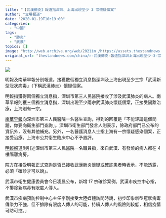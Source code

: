 ```yaml
---
title: "【武漢肺炎】報道指深圳、上海出現至少 3 宗懷疑個案"
author: "立場報道"
date: "2020-01-19T10:19:00"
categories:
  - "中國"
tags:
  - "肺炎"
  - "武漢"
topics: []
image: "http://web.archive.org/web/2021im_/https://assets.thestandnews.com/media/photos/Vector20Smart20Object_VgIyr_CfJxuc9.png"
original_url: "thestandnews.com/china/r-武漢肺炎-報道指深圳上海出現至少-3-宗懷疑個案"
---
```

![](http://web.archive.org/web/2021im_/https://assets.thestandnews.com/media/photos/Vector20Smart20Object_VgIyr_CfJxuc9.png)

明報及南華早報分別報道，接獲數個獨立消息指深圳及上海出現至少三宗「武漢新型冠狀病毒」（下稱武漢肺炎）懷疑個案。

明報指獲得兩個獨立消息指，深圳市第三人民醫院接收了涉及武漢肺炎的病人。南華早報則獲三個獨立消息指，深圳出現至少兩宗武漢肺炎懷疑個案，正接受隔離治療，上海則有一宗。

[南華早報](http://web.archive.org/web/20211229132908/https://www.scmp.com/news/china/society/article/3046681/china-coronavirus-least-three-suspected-cases-found-shenzhen)向深圳市第三人民醫院一名醫生查詢，得到的回覆是「不能評論這個問題，你要向衛生部門查詢」。深圳市衛生部門發言人則表示，除政府部門已公布的資訊外，沒有其他補充。另外，一名醫護消息人士指上海有一宗懷疑感染個案，正接受治療。上海市公共衛生臨床中心不予置評。

[明報報道](http://web.archive.org/web/20211229132908/https://news.mingpao.com/pns/%e6%b8%af%e8%81%9e/article/20200119/s00002/1579370865424/%e6%ad%a6%e6%bc%a2%e5%a2%9e17%e7%a2%ba%e8%a8%ba-%e9%83%a8%e5%88%86%e7%84%a1%e6%8e%a5%e8%a7%b8%e6%b5%b7%e9%ae%ae%e5%9f%8e-%e6%b7%b1%e5%9c%b3%e7%8f%be%e6%87%b7%e7%96%91%e5%80%8b%e6%a1%88-%e5%ae%9a%e9%bb%9e%e9%86%ab%e9%99%a2%e5%9a%b4%e9%99%a3%e6%88%92%e5%82%99)則引述深圳市第三人民醫院一名職員指，來自武漢、有發燒的病人都在 4 樓隔離病房。

院方在接受明報正式查詢是否已接收武漢肺炎懷疑或確診患者時表示，不能透露，必須「確診才可以說」。

武漢市衛生健康委員會今日凌晨公布，新增 17 宗確診案例。武漢市疾控中心指，不排除新病毒有限度人傳人。

武漢市疾病預防控制中心主任李剛接受大陸媒體訪問時說，初步印象新型冠狀病毒傳染力不強，但不排除有限度人傳人的可能，持續人傳人的風險則較低，相信疫情可防可控。」